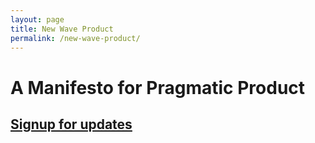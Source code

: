 ```yaml
---
layout: page
title: New Wave Product
permalink: /new-wave-product/
---
```


# A Manifesto for Pragmatic Product

## [Signup for updates](https://scottcolfer.substack.com/)
